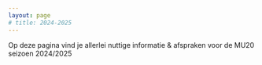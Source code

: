 ```yaml
---
layout: page
# title: 2024-2025
---
```

Op deze pagina vind je allerlei nuttige informatie & afspraken voor de MU20 seizoen 2024/2025